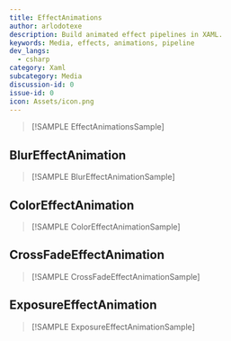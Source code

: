 ```yaml
---
title: EffectAnimations
author: arlodotexe  
description: Build animated effect pipelines in XAML.
keywords: Media, effects, animations, pipeline
dev_langs:
  - csharp
category: Xaml
subcategory: Media
discussion-id: 0
issue-id: 0
icon: Assets/icon.png
---
```


> [!SAMPLE EffectAnimationsSample]

## BlurEffectAnimation

> [!SAMPLE BlurEffectAnimationSample]

## ColorEffectAnimation

> [!SAMPLE ColorEffectAnimationSample]

## CrossFadeEffectAnimation

> [!SAMPLE CrossFadeEffectAnimationSample]

## ExposureEffectAnimation

> [!SAMPLE ExposureEffectAnimationSample]
